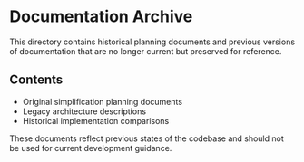 # Documentation Archive

This directory contains historical planning documents and previous versions of documentation that are no longer current but preserved for reference.

## Contents
- Original simplification planning documents
- Legacy architecture descriptions
- Historical implementation comparisons

These documents reflect previous states of the codebase and should not be used for current development guidance.